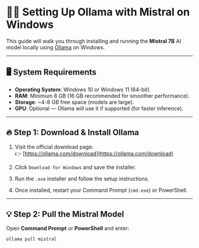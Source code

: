 # 🦙💡 Setting Up Ollama with Mistral on Windows

This guide will walk you through installing and running the **Mistral 7B** AI model locally using [Ollama](https://ollama.com/) on Windows.

---

## 🖥️ System Requirements

- **Operating System**: Windows 10 or Windows 11 (64-bit).
- **RAM**: Minimum 8 GB (16 GB recommended for smoother performance).
- **Storage**: ~4-8 GB free space (models are large).
- **GPU**: Optional — Ollama will use it if supported (for faster inference).

---

## 🔥 Step 1: Download & Install Ollama

1. Visit the official download page:  
👉 [https://ollama.com/download](https://ollama.com/download)

2. Click `Download for Windows` and save the installer.

3. Run the `.exe` installer and follow the setup instructions.

4. Once installed, restart your Command Prompt (`cmd.exe`) or PowerShell.

---

## 💡 Step 2: Pull the Mistral Model

Open **Command Prompt** or **PowerShell** and enter:

```powershell
ollama pull mistral
